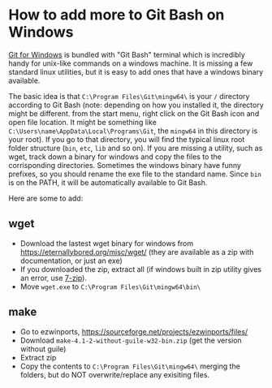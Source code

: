 # How to add more to Git Bash on Windows 

[Git for Windows](https://git-for-windows.github.io/) is bundled with "Git Bash" terminal which is incredibly handy for unix-like commands on a windows machine.
It is missing a few standard linux utilities, but it is easy to add ones that have a windows binary available.

The basic idea is that `C:\Program Files\Git\mingw64\` is your `/` directory according to Git Bash (note: depending on how you installed it, the directory might be different. from the start menu, right click on the Git Bash icon and open file location. It might be something like `C:\Users\name\AppData\Local\Programs\Git`, the `mingw64` in this directory is your root).
If you go to that directory, you will find the typical linux root folder structure (`bin`, `etc`, `lib` and so on). 
If you are missing a utility, such as wget, track down a binary for windows and copy the files to the corrisponding directories. 
Sometimes the windows binary have funny prefixes, so you should rename the exe file to the standard name.
Since `bin` is on the PATH, it will be automatically available to Git Bash.

Here are some to add:

## wget 

- Download the lastest wget binary for windows from https://eternallybored.org/misc/wget/ (they are available as a zip with documentation, or just an exe)
- If you downloaded the zip, extract all (if windows built in zip utility gives an error, use [7-zip](http://www.7-zip.org/)).
- Move `wget.exe` to `C:\Program Files\Git\mingw64\bin\`

## make

- Go to ezwinports, https://sourceforge.net/projects/ezwinports/files/
- Download `make-4.1-2-without-guile-w32-bin.zip` (get the version without guile)
- Extract zip
- Copy the contents to `C:\Program Files\Git\mingw64\` merging the folders, but do NOT overwrite/replace any exisiting files. 

